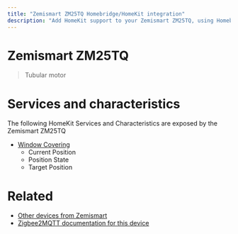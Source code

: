 ```yaml
---
title: "Zemismart ZM25TQ Homebridge/HomeKit integration"
description: "Add HomeKit support to your Zemismart ZM25TQ, using Homebridge, Zigbee2MQTT and homebridge-z2m."
---
```

<!---
This file has been GENERATED using src/docgen/docgen.ts
DO NOT EDIT THIS FILE MANUALLY!
-->
# Zemismart ZM25TQ
> Tubular motor


# Services and characteristics
The following HomeKit Services and Characteristics are exposed by
the Zemismart ZM25TQ

* [Window Covering](../../cover.md)
  * Current Position
  * Position State
  * Target Position


# Related
* [Other devices from Zemismart](../index.md#zemismart)
* [Zigbee2MQTT documentation for this device](https://www.zigbee2mqtt.io/devices/ZM25TQ.html)